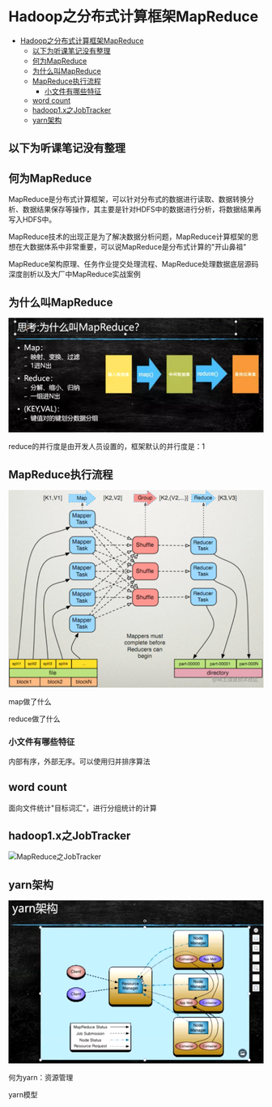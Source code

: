 # Hadoop之分布式计算框架MapReduce

- [Hadoop之分布式计算框架MapReduce](#hadoop之分布式计算框架mapreduce)
  - [以下为听课笔记没有整理](#以下为听课笔记没有整理)
  - [何为MapReduce](#何为mapreduce)
  - [为什么叫MapReduce](#为什么叫mapreduce)
  - [MapReduce执行流程](#mapreduce执行流程)
    - [小文件有哪些特征](#小文件有哪些特征)
  - [word count](#word-count)
  - [hadoop1.x之JobTracker](#hadoop1x之jobtracker)
  - [yarn架构](#yarn架构)

## 以下为听课笔记没有整理

## 何为MapReduce

MapReduce是分布式计算框架，可以针对分布式的数据进行读取、数据转换分析、数据结果保存等操作，其主要是针对HDFS中的数据进行分析，将数据结果再写入HDFS中。

MapReduce技术的出现正是为了解决数据分析问题，MapReduce计算框架的思想在大数据体系中非常重要，可以说MapReduce是分布式计算的"开山鼻祖"

MapReduce架构原理、任务作业提交处理流程、MapReduce处理数据底层源码深度剖析以及大厂中MapReduce实战案例

## 为什么叫MapReduce

![为什么叫MapReduce](./images/为什么叫MapReduce.png)

reduce的并行度是由开发人员设置的，框架默认的并行度是：1

## MapReduce执行流程

![MapReduce执行流程](./images/MapReduce执行流程.png)

map做了什么

reduce做了什么

### 小文件有哪些特征

内部有序，外部无序。可以使用归并排序算法

## word count

面向文件统计"目标词汇"，进行分组统计的计算

## hadoop1.x之JobTracker

![MapReduce之JobTracker](./images/MapReduce之JobTracker.png)

## yarn架构

![yarn架构](./images/yarn架构.png)

何为yarn：资源管理

yarn模型
